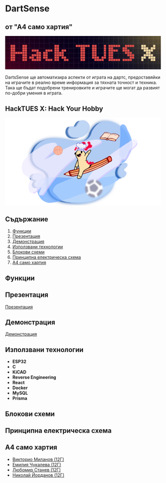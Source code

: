 # DartSense
## от "А4 само хартия"

![image](images/poster.png)

DartsSense ще автоматизира аспекти от играта на дартс, предоставяйки на играчите в реално време информация за тяхната точност и техника. Така ще бъдат подобрени тренировките и играчите ще могат да развият по-добри умения в играта.

## HackTUES X: Hack Your Hobby
![image](images/theme-image.png)

## Съдържание

1. [Функции](#функции)
2. [Презентация](#презентация)
3. [Демонстрация](#демонстрация)
4. [Използвани технологии](#използвани-технологии)
5. [Блокови схеми](#блокови-схеми)
6. [Принципна електрическа схема](#принципна-електрическа-схема)
7. [А4 само хартия](#а4-само-хартия)

## Функции

## Презентация
[Презентация]()

## Демонстрация
[Демонстрация]()

## Използвани технологии

- **ESP32**
- **C**
- **KiCAD**
- **Reverse Engineering**
- **React**
- **Docker**
- **MySQL**
- **Prisma**

## Блокови схеми

## Принципна електрическа схема

## А4 само хартия

- [Викторио Миланов (12Г)](https://github.com/milanovviktorio)
- [Емилия Чукалева (12Г)](https://github.com/michislava)
- [Любомир Станев (12Г)](https://github.com/liubo817)
- [Николай Йорданов (12Г)](https://github.com/i-kratko)